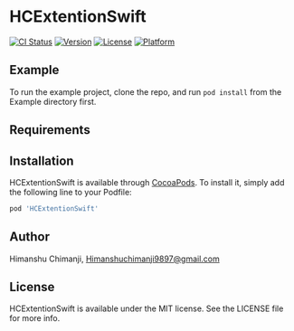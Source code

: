 # HCExtentionSwift

[![CI Status](https://img.shields.io/travis/HimanshuChimanji/HCExtentionSwift.svg?style=flat)](https://travis-ci.org/HimanshuChimanji/HCExtentionSwift)
[![Version](https://img.shields.io/cocoapods/v/HCExtentionSwift.svg?style=flat)](https://cocoapods.org/pods/HCExtentionSwift)
[![License](https://img.shields.io/cocoapods/l/HCExtentionSwift.svg?style=flat)](https://cocoapods.org/pods/HCExtentionSwift)
[![Platform](https://img.shields.io/cocoapods/p/HCExtentionSwift.svg?style=flat)](https://cocoapods.org/pods/HCExtentionSwift)

## Example

To run the example project, clone the repo, and run `pod install` from the Example directory first.

## Requirements

## Installation

HCExtentionSwift is available through [CocoaPods](https://cocoapods.org). To install
it, simply add the following line to your Podfile:

```ruby
pod 'HCExtentionSwift'
```

## Author

Himanshu Chimanji, Himanshuchimanji9897@gmail.com

## License

HCExtentionSwift is available under the MIT license. See the LICENSE file for more info.
